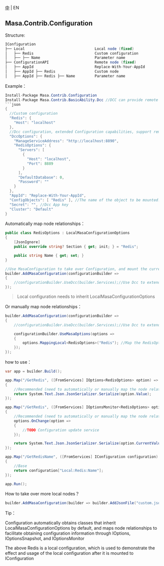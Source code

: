[中](README.zh-CN.md) | EN

## Masa.Contrib.Configuration

Structure:

```c#
IConfiguration
├── Local                                Local node (fixed)
│   ├── Redis                            Custom configuration
│   ├── ├── Name                         Parameter name
├── ConfigurationAPI                     Remote node (fixed)
│   ├── AppId                            Replace-With-Your-AppId
│   ├── AppId ├── Redis                  Custom node
│   ├── AppId ├── Redis ├── Name         Parameter name
```

Example：

```C#
Install-Package Masa.Contrib.Configuration
Install-Package Masa.Contrib.BasicAbility.Dcc //DCC can provide remote configuration capabilities
​```json
{
  //Custom configuration
  "Redis": {
    "Host": "localhost"
  },
  //Dcc configuration, extended Configuration capabilities, support remote configuration
  "DccOptions": {
    "ManageServiceAddress": "http://localhost:8890",
    "RedisOptions": {
      "Servers": [
        {
          "Host": "localhost",
          "Port": 8889
        }
      ],
      "DefaultDatabase": 0,
      "Password": ""
    }
  },
  "AppId": "Replace-With-Your-AppId",
  "ConfigObjects": [ "Redis" ], //The name of the object to be mounted. Here, the Redis configuration will be mounted under the ConfigurationAPI: <Replace-With-Your-AppId> node
  "Secret": "", //Dcc App key
  "Cluster": "Default"
}
```

Automatically map node relationships：

```c#
public class RedisOptions : LocalMasaConfigurationOptions
{
    [JsonIgnore]
    public override string? Section { get; init; } = "Redis";

    public string Name { get; set; }
}

//Use MasaConfiguration to take over Configuration, and mount the current Configuration to Local section by default
builder.AddMasaConfiguration(configurationBuilder =>
{
    //configurationBuilder.UseDcc(builder.Services);//Use Dcc to extend Configuration capabilities and support remote configuration
});
```

> Local configuration needs to inherit LocalMasaConfigurationOptions

Or manually map node relationships：

```C#
builder.AddMasaConfiguration(configurationBuilder =>
{
    //configurationBuilder.UseDcc(builder.Services);//Use Dcc to extend Configuration capabilities and support remote configuration

    configurationBuilder.UseMasaOptions(options =>
    {
        options.MappingLocal<RedisOptions>("Redis"); //Map the RedisOptions binding to the Local:Redis node
    });
});
```

how to use：

```c#
var app = builder.Build();

app.Map("/GetRedis", ([FromServices] IOptions<RedisOptions> option) =>
{
    //Recommended (need to automatically or manually map the node relationship before it can be used)
    return System.Text.Json.JsonSerializer.Serialize(option.Value);
});

app.Map("/GetRedis", ([FromServices] IOptionsMonitor<RedisOptions> option) =>
{
    //Recommended (need to automatically or manually map the node relationship before it can be used)
    options.OnChange(option =>
    {
        //TODO Configuration update service
    });

    return System.Text.Json.JsonSerializer.Serialize(option.CurrentValue);
});

app.Map("/GetRedisName", ([FromServices] IConfiguration configuration) =>
{
    //Base
    return configuration["Local:Redis:Name"];
});

app.Run();
```

How to take over more local nodes？

```c#
builder.AddMasaConfiguration(builder => builder.AddJsonFile("custom.json", true, true));//In addition to the default ICongiguration, mount custom.json into the new Configuration
```

Tip：

Configuration automatically obtains classes that inherit LocalMasaConfigurationOptions by default, and maps node relationships to facilitate obtaining configuration information through IOptions, IOptionsSnapshot, and IOptionsMonitor

The above Redis is a local configuration, which is used to demonstrate the effect and usage of the local configuration after it is mounted to IConfiguration